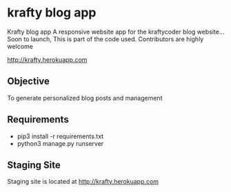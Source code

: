 # krafty blog app
Krafty blog app
A responsive website app for the kraftycoder blog website... Soon to launch, This is part of the code used. Contributors are highly welcome

http://krafty.herokuapp.com

## Objective
To generate personalized blog posts and management

## Requirements
 - pip3 install -r requirements.txt
 - python3 manage.py runserver

## Staging Site
Staging site is located at 
http://krafty.herokuapp.com
